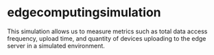 # edgecomputingsimulation
This simulation allows us to measure metrics such as total data access frequency, upload time, and quantity of devices uploading to the edge server in a simulated environment.
